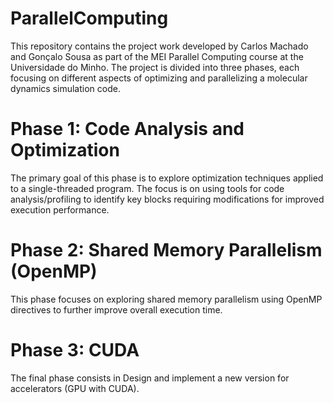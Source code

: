 # ParallelComputing

This repository contains the project work developed by Carlos Machado and Gonçalo Sousa as part of the MEI Parallel Computing course at the Universidade do Minho. The project is divided into three phases, each focusing on different aspects of optimizing and parallelizing a molecular dynamics simulation code.

# Phase 1: Code Analysis and Optimization

The primary goal of this phase is to explore optimization techniques applied to a single-threaded program. The focus is on using tools for code analysis/profiling to identify key blocks requiring modifications for improved execution performance.

# Phase 2: Shared Memory Parallelism (OpenMP)

This phase focuses on exploring shared memory parallelism using OpenMP directives to further improve overall execution time.

# Phase 3: CUDA

The final phase consists in Design and implement a new version for accelerators (GPU with CUDA).
